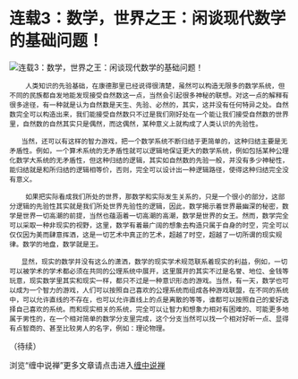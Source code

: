 连载3：数学，世界之王：闲谈现代数学的基础问题！
====

			

                                                                    




                                                                   




![连载3：数学，世界之王：闲谈现代数学的基础问题！](http://simg.sinajs.cn/blog7style/images/common/sg_trans.gif)




                                                                    




                                                                    




  
        人类知识的先验基础，在康德那里已经说得很清楚，虽然可以构造无限多的数学系统，但不同的民族都自发地能发现接受自然数这一点，当然会引起很多神秘的联想。对这一点的解释有很多途径，有一种就是认为自然数是天生、先验、必然的，其实，这并没有任何特异之处。自然数完全可以构造出来，我们能接受自然数只不过是我们刚好处在一个能让我们接受自然数的世界里，自然数的自然其实只是偶然，而这偶然，某种意义上就构成了人类认识的先验性。   
  
       当然，还可以有这样的智力游戏，把一个数学系统不断归结于更简单的，这种归结主要是无矛盾性。例如，一个算术系统的无矛盾性就可以逻辑地保证更大的数学系统，例如包括某种公理化数学大系统的无矛盾性，但这种归结的逻辑，其实如自然数的先验一般，并没有多少神秘性，能归结就是和所归结的逻辑相等价，否则，完全可以设计出一种逻辑路径，使得这种归结完全没有意义。   
  
        如果把实际看成我们所处的世界，那数学和实际发生关系的，只是一个很小的部分，这部分逻辑的先验性其实就是我们所处世界先验性的逻辑，因此，数学揭示着世界最幽深的秘密，数学是世界一切高潮的前提，当然也蕴涵着一切高潮的高潮，数学是世界的女王。然而，数学完全可以采取一种非现实的视野，这里，数学有着最广阔的想象去构造只属于自身的时空，完全可以仅仅因为美而肆意挥洒，这是一切艺术中真正的艺术，超越了时空，超越了一切所谓的现实规律。数学的地盘，数学就是王。   
  
       显然，现实的数学并没有这么的潇洒，数学的现实学术规范联系着现实的利益，例如，一切可以被学术的学术都必须在共同的公理系统中展开，这里展开的其实不过是名誉、地位、金钱等玩意，现实数学里其实和现实一样，都只不过是一种意识形态的游戏。当然，有一天，数学也可以成为一个智力的游戏，人们可以按照自己喜欢的公理系统而组成各种游戏联盟，在不同的系统中，可以允许直线的不存在，也可以允许直线上的点是离散的等等，谁都可以按照自己的爱好选择自己喜欢的系统。而和现实相关的系统，完全可以让智力和想象力相对有困难的、可能更多地属于男性的，在一个相对简单的数学分支里完成，这个分支当然可以找一个相对好听一点、显得有点智商的、甚至比较男人的名字，例如：理论物理。   
  
（待续） 







浏览“缠中说禅”更多文章请点击进入[缠中说禅](http://blog.sina.com.cn/m/chzhshch)










  










